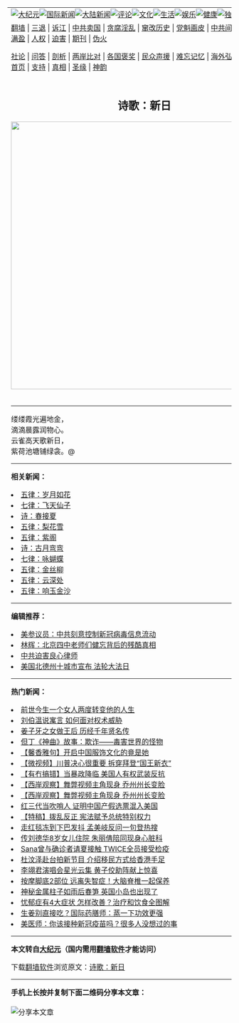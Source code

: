 <a name="1" id="1" target="_blank"></a><span id="1"></span>
<table align=center border="0"><tr><td colspan="2" VALIGN=TOP><a href="https://github.com/wpzlzr333/djy/blob/master/gb/nsc413.md#1"><img src="https://raw.githubusercontent.com/wpzlzr333/www/master/t/djy/1.jpg" title="大纪元"></a><a href="https://github.com/wpzlzr333/djy/blob/master/gb/n24hr.md#1"><img src="https://raw.githubusercontent.com/wpzlzr333/www/master/t/djy/3.jpg" title="国际新闻"></a><a href="https://github.com/wpzlzr333/djy/blob/master/gb/nsc413.md#1"><img src="https://raw.githubusercontent.com/wpzlzr333/www/master/t/djy/4.jpg" title="大陆新闻"></a><a href="https://github.com/wpzlzr333/djy/blob/master/gb/news392.md#1"><img src="https://raw.githubusercontent.com/wpzlzr333/www/master/t/djy/5.jpg" title="评论"></a><a href="https://github.com/wpzlzr333/djy/blob/master/gb/news2007.md#1"><img src="https://raw.githubusercontent.com/wpzlzr333/www/master/t/djy/6.jpg" title="文化"></a><a href="https://github.com/wpzlzr333/djy/blob/master/gb/news2008.md#1"><img src="https://raw.githubusercontent.com/wpzlzr333/www/master/t/djy/7.jpg" title="生活"></a><a href="https://github.com/wpzlzr333/djy/blob/master/gb/ncyule.md#1"><img src="https://raw.githubusercontent.com/wpzlzr333/www/master/t/djy/8.jpg" title="娱乐"></a><a href="https://github.com/wpzlzr333/djy/blob/master/gb/nsc1002.md#1"><img src="https://raw.githubusercontent.com/wpzlzr333/www/master/t/djy/9.jpg" title="健康"><a href="https://github.com/wpzlzr333/djy/blob/master/gb/nf6092.md#1"><img src="https://raw.githubusercontent.com/wpzlzr333/www/master/t/djy/10a.jpg" title="独家"></a><a href="https://github.com/wpzlzr333/djy/blob/master/gb/nf4514.md#1"><img src="https://raw.githubusercontent.com/wpzlzr333/www/master/t/djy/12a.jpg" title="头条"></a></td></tr>
<tr><td colspan="2" VALIGN=TOP><a target="_blank" href="https://github.com/wpzlzr333/www/blob/master/README.md?zsrh#1">翻墙</a> | <a target="_blank" href="https://github.com/wpzlzr333/djy/blob/master/gb/nf5657.md#1">三退</a> | <a target="_blank" href="https://github.com/wpzlzr333/djy/blob/master/gb/nf6124.md#1">诉江</a> | <a target="_blank" href="https://github.com/wpzlzr333/djy/blob/master/gb/nf1176117.md#1">中共卖国</a> | <a target="_blank" href="https://github.com/wpzlzr333/djy/blob/master/gb/nf5773.md#1">贪腐淫乱</a> | <a target="_blank" href="https://github.com/wpzlzr333/djy/blob/master/gb/nf1176115.md#1">窜改历史</a> | <a target="_blank" href="https://github.com/wpzlzr333/djy/blob/master/gb/nf1176107.md#1">党魁画皮</a> | <a target="_blank" href="https://github.com/wpzlzr333/djy/blob/master/gb/nf1320400.md#1">中共间谍</a> | <a target="_blank" href="https://github.com/wpzlzr333/djy/blob/master/gb/nf1176114.md#1">破坏传统</a> | <a target="_blank" href="https://github.com/wpzlzr333/ntdtv/blob/master/gb/prog447_1.md#1">恶贯满盈</a> | <a target="_blank" href="https://github.com/wpzlzr333/djy/blob/master/gb/ncid278.md#1">人权</a> | <a target="_blank" href="https://github.com/wpzlzr333/djy/blob/master/gb/nf1176111.md#1">迫害</a> | <a target="_blank" href="https://gitlab.com/szzdlab/mh-qikan/blob/master/README.md#1">期刊</a> | <a target="_blank" href="https://github.com/wpzlzr333/djy/blob/master/gb/nf5562.md#1">伪火</a></p><p><a target="_blank" href="https://github.com/wpzlzr333/djy/blob/master/gb/9p.md#1">社论</a> | <a target="_blank" href="https://github.com/wpzlzr333/djy/blob/master/gb/nf4378.md#1">问答</a> | <a target="_blank" href="https://github.com/wpzlzr333/djy/blob/master/gb/nf5792.md#1">剖析</a> | <a target="_blank" href="https://github.com/wpzlzr333/djy/blob/master/gb/nf5735.md#1">两岸比对</a> | <a target="_blank" href="https://github.com/wpzlzr333/djy/blob/master/gb/nf6119.md#1">各国褒奖</a> | <a target="_blank" href="https://github.com/wpzlzr333/djy/blob/master/gb/nf6120.md#1">民众声援</a> | <a target="_blank" href="https://github.com/wpzlzr333/djy/blob/master/gb/nf1188594.md#1">难忘记忆</a> | <a target="_blank" href="https://github.com/wpzlzr333/djy/blob/master/gb/nf3180.md#1">海外弘传</a> | <a target="_blank" href="https://github.com/wpzlzr333/djy/blob/master/gb/nf5410.md#1">万人上访</a> | <a target="_blank" href="https://github.com/wpzlzr333/www/blob/master/README.md?zsrh#1">平台首页</a> | <a target="_blank" href="https://github.com/wpzlzr333/djy/blob/master/gb/nf4386.md#1">支持</a> | <a target="_blank" href="https://github.com/wpzlzr333/djy/blob/master/gb/nf4389.md#1">真相</a> | <a target="_blank" href="https://github.com/wpzlzr333/djy/blob/master/gb/nf5790.md#1">圣缘</a> | <a target="_blank" href="https://github.com/wpzlzr333/djy/blob/master/gb/nf4786.md#1">神韵</a></td></tr>
<tr><td VALIGN=TOP width="626"><h2 align=center>诗歌：新日</h2>
<img width="600" src="https://i.epochtimes.com/assets/uploads/2020/11/INDIA-WOMON-320x200.jpg" />
<h6></h6>
<hr>
<p>缕缕霞光遍地金，<br />滴滴晨露润物心。<br />云雀高天歌新日，<br />紫荷池塘铺绿衾。@</p>

<hr>


<strong>相关新闻：</strong>
<li><a href="https://github.com/wpzlzr333/djy/blob/master/gb/13/4/11/n3844298.md#1">五律：岁月如花</a></li>
<li><a href="https://github.com/wpzlzr333/djy/blob/master/gb/13/4/12/n3845157.md#1">七律：飞天仙子</a></li>
<li><a href="https://github.com/wpzlzr333/djy/blob/master/gb/13/4/13/n3845485.md#1">诗：春接夏</a></li>
<li><a href="https://github.com/wpzlzr333/djy/blob/master/gb/13/4/15/n3847135.md#1">五律：梨花雪</a></li>
<li><a href="https://github.com/wpzlzr333/djy/blob/master/gb/13/4/16/n3848317.md#1">五律：紫阁</a></li>
<li><a href="https://github.com/wpzlzr333/djy/blob/master/gb/13/4/16/n3848357.md#1">诗：古月弯弯</a></li>
<li><a href="https://github.com/wpzlzr333/djy/blob/master/gb/13/4/17/n3848565.md#1">七律：咏蝴蝶</a></li>
<li><a href="https://github.com/wpzlzr333/djy/blob/master/gb/13/4/17/n3849304.md#1">五律：金丝柳</a></li>
<li><a href="https://github.com/wpzlzr333/djy/blob/master/gb/13/4/19/n3850556.md#1">五律：云深处</a></li>
<li><a href="https://github.com/wpzlzr333/djy/blob/master/gb/13/4/19/n3850557.md#1">五律：响玉金沙</a></li>
<hr>


<strong>编辑推荐：</strong>
<li><a href="https://github.com/onzhi266/djy/blob/master/gb/20/2/22/n11887949.md#1">美参议员：中共刻意控制新冠病毒信息流动</a></li>
<li><a href="https://github.com/tsiac2612/djy/blob/master/gb/18/2/9/n10131106.md#1" target="_blank">林辉：北京四中老师们健忘背后的残酷真相</a></li><li><a href="https://github.com/wpzlzr333/djy/blob/master/gb/9/2/9/n2422991.md?dfh#1" target="_blank">中共迫害良心律师</a></li><li><a href="https://github.com/tsiac2612/djy/blob/master/gb/19/5/11/n11250223.md#1" target="_blank">美国北德州十城市宣布 法轮大法日</a></li>
<hr>

<strong>热门新闻：</strong>
<li><a href="https://github.com/wpzlzr333/djy/blob/master/gb/20/11/28/n12581077.md#1">前世今生一个女人两度转变他的人生</a></li>
<li><a href="https://github.com/wpzlzr333/djy/blob/master/gb/20/11/27/n12580382.md#1">刘伯温说寓言 如何面对权术威胁</a></li>
<li><a href="https://github.com/wpzlzr333/djy/blob/master/gb/20/12/1/n12588670.md#1">姜子牙之女做王后 历经千年贤名传</a></li>
<li><a href="https://github.com/wpzlzr333/djy/blob/master/gb/20/11/19/n12560430.md#1">但丁《神曲》故事：欺诈——毒害世界的怪物</a></li>
<li><a href="https://github.com/wpzlzr333/djy/blob/master/gb/20/12/4/n12596113.md#1">【馨香雅句】开启中国服饰文化的竟是她</a></li>
<li><a href="https://github.com/wpzlzr333/djy/blob/master/gb/20/12/7/n12601669.md#1">【微视频】川普决心很重要 拆穿拜登“国王新衣”</a></li>
<li><a href="https://github.com/wpzlzr333/djy/blob/master/gb/20/12/4/n12596707.md#1">【有冇搞错】当暴政降临 美国人有权武装反抗</a></li>
<li><a href="https://github.com/wpzlzr333/djy/blob/master/gb/20/12/5/n12597744.md#1">【西岸观察】舞弊视频主角现身 乔州州长变脸</a></li>
<li><a href="https://github.com/wpzlzr333/djy/blob/master/gb/20/12/5/n12597744.md#1">【西岸观察】舞弊视频主角现身 乔州州长变脸</a></li>
<li><a href="https://github.com/wpzlzr333/djy/blob/master/gb/20/12/5/n12598608.md#1">红三代当吹哨人 证明中国产假选票混入美国</a></li>
<li><a href="https://github.com/wpzlzr333/djy/blob/master/gb/20/12/5/n12598306.md#1">【特稿】拨乱反正 宪法赋予总统特别权力</a></li>
<li><a href="https://github.com/wpzlzr333/djy/blob/master/gb/20/12/4/n12597136.md#1">走红毯冻到下巴发抖 孟美岐反问一句登热搜</a></li>
<li><a href="https://github.com/wpzlzr333/djy/blob/master/gb/20/12/4/n12596927.md#1">传刘德华8岁女儿住院 朱丽倩陪同现身心脏科</a></li>
<li><a href="https://github.com/wpzlzr333/djy/blob/master/gb/20/12/7/n12600656.md#1">Sana曾与确诊者请夏接触 TWICE全员接受检疫</a></li>
<li><a href="https://github.com/wpzlzr333/djy/blob/master/gb/20/12/4/n12596670.md#1">杜汶泽赴台拍新节目 介绍移民方式给香港手足</a></li>
<li><a href="https://github.com/wpzlzr333/djy/blob/master/gb/20/12/5/n12598104.md#1">李翊君演唱会星光云集 黄子佼助阵献上惊喜</a></li>
<li><a href="https://github.com/wpzlzr333/djy/blob/master/gb/20/12/4/n12595215.md#1">按摩脚底2部位 远离失智症！大脑脊椎一起保养</a></li>
<li><a href="https://github.com/wpzlzr333/djy/blob/master/gb/20/12/7/n12600354.md#1">神秘金属柱子如雨后春笋 英国小岛也出现了</a></li>
<li><a href="https://github.com/wpzlzr333/djy/blob/master/gb/20/12/3/n12594410.md#1">忧郁症有4大症状 怎样改善？治疗和饮食全图解</a></li>
<li><a href="https://github.com/wpzlzr333/djy/blob/master/gb/20/12/2/n12590408.md#1">生姜别直接吃？国际药膳师：蒸一下功效更强</a></li>
<li><a href="https://github.com/wpzlzr333/djy/blob/master/gb/20/12/5/n12598435.md#1">美医师：你该接种新冠疫苗吗？很多人没想过的事</a></li>
<hr>

<strong>本文转自<a href="https://www.epochtimes.com">大纪元</a>（国内需用<a href="https://github.com/wpzlzr333/www/blob/master/README.md#8">翻墙软件</a>才能访问）</strong><p>下载<a href="https://github.com/wpzlzr333/www/blob/master/README.md#8">翻墙软件</a>浏览原文：<a href="https://www.epochtimes.com/gb/13/5/14/n3870453.htm">诗歌：新日</a></p><hr>

<strong>手机上长按并复制下面二维码分享本文章：</strong><br><br><img src="https://chart.apis.google.com/chart?cht=qr&chs=240x240&choe=UTF-8&chld=M|2&chl=https://github.com/wpzlzr333/djy/blob/master/gb/13/5/14/n3870453.md%231" title="分享本文章"></td><td VALIGN=TOP><a href="https://github.com/wpzlzr333/djy/blob/master/gb/16/1/21/n4622075.md?dfh#1" target="_blank"><img src="https://raw.githubusercontent.com/wpzlzr333/djy/master/gb/300/wei-f1.jpg" title="中共的伪火骗局"  alt="中共的伪火骗局"></a><br><a href="https://github.com/wpzlzr333/www/blob/master/README.md?dfh#9" target="_blank"><img src="https://raw.githubusercontent.com/wpzlzr333/djy/master/gb/300/yong-h.jpg" title="永恒的见证"  alt="永恒的见证"></a><br><a href="https://github.com/wpzlzr333/djy/blob/master/gb/13/9/29/n3974789.md?dfh#1" target="_blank"><img src="https://raw.githubusercontent.com/wpzlzr333/djy/master/gb/300/shang-lnz.jpg" title="善良女子被中共投男牢"  alt="善良女子被中共投男牢"></a><br><a href="https://github.com/wpzlzr333/djy/blob/master/gb/16/3/16/n4663449.md?dfh#1" target="_blank"><img src="https://raw.githubusercontent.com/wpzlzr333/djy/master/gb/300/huo-z3.jpg" title="警卫目击活摘器官"  alt="警卫目击活摘器官"></a><br><a href="https://github.com/wpzlzr333/djy/blob/master/gb/16/8/7/n8177641.md?dfh#1" target="_blank"><img src="https://raw.githubusercontent.com/wpzlzr333/djy/master/gb/300/huo-z4.jpg" title="证人描述活摘恐怖"  alt="证人描述活摘恐怖"></a><br><a href="https://github.com/wpzlzr333/djy/blob/master/gb/10/4/19/n2881569.md?dfh#1" target="_blank"><img src="https://raw.githubusercontent.com/wpzlzr333/djy/master/gb/300/huo-z1.jpg" title="揭开活摘器官黑幕"  alt="揭开活摘器官黑幕"></a><br><a href="https://github.com/wpzlzr333/djy/blob/master/gb/10/11/7/n3077476.md?dfh#1" target="_blank"><img src="https://raw.githubusercontent.com/wpzlzr333/djy/master/gb/300/ma-ks.jpg" title="马克思的成魔之路"  alt="马克思的成魔之路"></a><br><a href="https://github.com/wpzlzr333/djy/blob/master/gb/14/6/9/n4173977.md?dfh#1" target="_blank"><img src="https://raw.githubusercontent.com/wpzlzr333/djy/master/gb/300/chang-zs.jpg" title="藏字石 蕴天机"  alt="藏字石 蕴天机"></a><br><a href="https://github.com/wpzlzr333/djy/blob/master/gb/18/5/10/n10381511.md?dfh#1" target="_blank"><img src="https://raw.githubusercontent.com/wpzlzr333/djy/master/gb/300/st1.jpg" title="关注3亿人三退"  alt="关注3亿人三退"></a><br><a href="https://github.com/wpzlzr333/djy/blob/master/gb/18/3/21/n10237682.md?dfh#1" target="_blank"><img src="https://raw.githubusercontent.com/wpzlzr333/djy/master/gb/300/jie-t.jpg" title="解体中共复兴中华"  alt="解体中共复兴中华"></a><br><a href="https://github.com/wpzlzr333/djy/blob/master/gb/9/2/9/n2422991.md?dfh#1" target="_blank"><img src="https://raw.githubusercontent.com/wpzlzr333/djy/master/gb/300/gao-zs.jpg" title="中共迫害良心律师"  alt="中共迫害良心律师"></a><br><a href="https://github.com/wpzlzr333/djy/blob/master/gb/18/12/9/n10900044.md?dfh#1" target="_blank"><img src="https://raw.githubusercontent.com/wpzlzr333/djy/master/gb/300/sj1.jpg" title="303万人举报江泽民"  alt="303万人举报江泽民"></a><br><a href="https://github.com/wpzlzr333/djy/blob/master/gb/18/8/28/n10672014.md?dfh#1" target="_blank"><img src="https://raw.githubusercontent.com/wpzlzr333/djy/master/gb/300/sj2.jpg" title="这些官员为何起诉江泽民"  alt="这些官员为何起诉江泽民"></a><br><a href="https://github.com/wpzlzr333/djy/blob/master/gb/8/12/18/n2367165.md?dfh#1" target="_blank"><img src="https://raw.githubusercontent.com/wpzlzr333/djy/master/gb/300/liangan.jpg" title="海峡两岸的强烈对比"  alt="海峡两岸的强烈对比"></a><br><a href="https://github.com/wpzlzr333/djy/blob/master/gb/15/12/10/n4593139.md?dfh#1" target="_blank"><img src="https://raw.githubusercontent.com/wpzlzr333/djy/master/gb/300/jia-ndzl.jpg" title="加拿大总理的贺信"  alt="加拿大总理的贺信"></a><br><a href="https://github.com/wpzlzr333/djy/blob/master/gb/11/6/17/n3289382.md?dfh#1" target="_blank"><img src="https://raw.githubusercontent.com/wpzlzr333/djy/master/gb/300/xiao-wd.jpg" title="探寻真相兼听则明"  alt="探寻真相兼听则明"></a><br><a href="https://github.com/wpzlzr333/djy/blob/master/gb/18/10/27/n10812623.md?dfh#1" target="_blank"><img src="https://raw.githubusercontent.com/wpzlzr333/djy/master/gb/300/yindu.jpg" title="印度媒体报道东方"  alt="印度媒体报道东方"></a><br><a href="https://github.com/wpzlzr333/djy/blob/master/gb/18/6/9/n10469652.md?dfh#1" target="_blank"><img src="https://raw.githubusercontent.com/wpzlzr333/djy/master/gb/300/xie-j.jpg" title="不一样的海外校园"  alt="不一样的海外校园"></a><br><a href="https://github.com/wpzlzr333/djy/blob/master/gb/7/4/5/n1669415.md?dfh#1" target="_blank"><img src="https://raw.githubusercontent.com/wpzlzr333/djy/master/gb/300/li-up.jpg" title="从大师到徒弟的传奇"  alt="从大师到徒弟的传奇"></a><br><a href="https://github.com/wpzlzr333/djy/blob/master/gb/17/5/26/n9191512.md?dfh#1" target="_blank"><img src="https://raw.githubusercontent.com/wpzlzr333/djy/master/gb/300/zfl2.jpg" title="亿万人与东方一本奇书"  alt="亿万人与东方一本奇书"></a><br><a href="https://github.com/wpzlzr333/djy/blob/master/gb/13/11/27/n4020290.md?dfh#1" target="_blank"><img src="https://raw.githubusercontent.com/wpzlzr333/djy/master/gb/300/zhen-h.jpg" title="大陆见不到的震撼场面"  alt="大陆见不到的震撼场面"></a><br><a href="https://github.com/wpzlzr333/djy/blob/master/gb/15/7/17/n4482910.md?dfh#1" target="_blank"><img src="https://raw.githubusercontent.com/wpzlzr333/djy/master/gb/300/dalu-sk.jpg" title="人心向善 大陆当初盛况"  alt="人心向善 大陆当初盛况"></a><br><a href="https://github.com/wpzlzr333/djy/blob/master/gb/19/1/5/n10955468.md?dfh#1" target="_blank"><img src="https://raw.githubusercontent.com/wpzlzr333/djy/master/gb/300/zfl1.jpg" title="追寻真理 这书讲什么"  alt="追寻真理 这书讲什么"></a><br><a href="https://github.com/wpzlzr333/www/blob/master/README.md?dfh#1" target="_blank"><img src="https://raw.githubusercontent.com/wpzlzr333/djy/master/gb/300/fq1.jpg" title="下载免费翻墙软件"  alt="下载免费翻墙软件"></a><br></td></tr></table>
